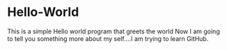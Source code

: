 # Hello-World
This is a simple Hello world program that greets the world
Now I am going to tell you something more about my self....I am trying to learn GitHub.

